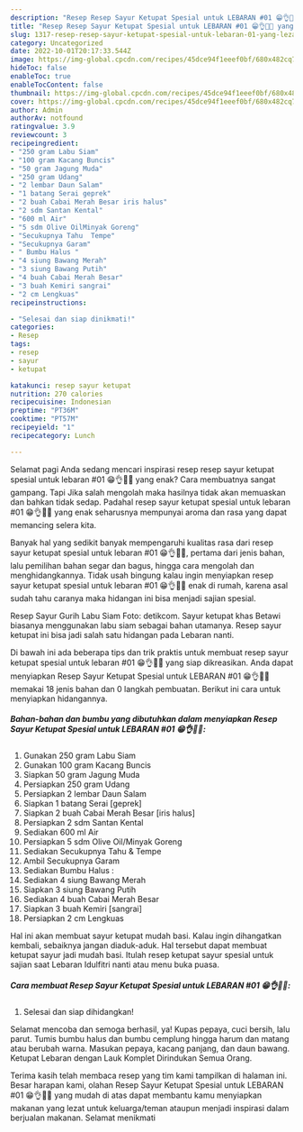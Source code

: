 ```yaml
---
description: "Resep Resep Sayur Ketupat Spesial untuk LEBARAN #01 😁👌🎊🎉 yang Lezat, Buat Buka Puasa}"
title: "Resep Resep Sayur Ketupat Spesial untuk LEBARAN #01 😁👌🎊🎉 yang Lezat, Buat Buka Puasa}"
slug: 1317-resep-resep-sayur-ketupat-spesial-untuk-lebaran-01-yang-lezat-buat-buka-puasa
category: Uncategorized
date: 2022-10-01T20:17:33.544Z
image: https://img-global.cpcdn.com/recipes/45dce94f1eeef0bf/680x482cq70/resep-sayur-ketupat-spesial-untuk-lebaran-01-foto-resep-utama.jpg
hideToc: false
enableToc: true
enableTocContent: false
thumbnail: https://img-global.cpcdn.com/recipes/45dce94f1eeef0bf/680x482cq70/resep-sayur-ketupat-spesial-untuk-lebaran-01-foto-resep-utama.jpg
cover: https://img-global.cpcdn.com/recipes/45dce94f1eeef0bf/680x482cq70/resep-sayur-ketupat-spesial-untuk-lebaran-01-foto-resep-utama.jpg
author: Admin
authorAv: notfound
ratingvalue: 3.9
reviewcount: 3
recipeingredient:
- "250 gram Labu Siam"
- "100 gram Kacang Buncis"
- "50 gram Jagung Muda"
- "250 gram Udang"
- "2 lembar Daun Salam"
- "1 batang Serai geprek"
- "2 buah Cabai Merah Besar iris halus"
- "2 sdm Santan Kental"
- "600 ml Air"
- "5 sdm Olive OilMinyak Goreng"
- "Secukupnya Tahu  Tempe"
- "Secukupnya Garam"
- " Bumbu Halus "
- "4 siung Bawang Merah"
- "3 siung Bawang Putih"
- "4 buah Cabai Merah Besar"
- "3 buah Kemiri sangrai"
- "2 cm Lengkuas"
recipeinstructions:

- "Selesai dan siap dinikmati!"
categories:
- Resep
tags:
- resep
- sayur
- ketupat

katakunci: resep sayur ketupat 
nutrition: 270 calories
recipecuisine: Indonesian
preptime: "PT36M"
cooktime: "PT57M"
recipeyield: "1"
recipecategory: Lunch

---
```



Selamat pagi Anda sedang mencari inspirasi resep resep sayur ketupat spesial untuk lebaran #01 😁👌🎊🎉 yang enak? Cara membuatnya sangat gampang. Tapi Jika salah mengolah maka hasilnya tidak akan memuaskan dan bahkan tidak sedap. Padahal resep sayur ketupat spesial untuk lebaran #01 😁👌🎊🎉 yang enak seharusnya mempunyai aroma dan rasa yang dapat memancing selera kita.


Banyak hal yang sedikit banyak mempengaruhi kualitas rasa dari resep sayur ketupat spesial untuk lebaran #01 😁👌🎊🎉, pertama dari jenis bahan, lalu pemilihan bahan segar dan bagus, hingga cara mengolah dan menghidangkannya. Tidak usah bingung kalau ingin menyiapkan resep sayur ketupat spesial untuk lebaran #01 😁👌🎊🎉 enak di rumah, karena asal sudah tahu caranya maka hidangan ini bisa menjadi sajian spesial.

Resep Sayur Gurih Labu Siam Foto: detikcom. Sayur ketupat khas Betawi biasanya menggunakan labu siam sebagai bahan utamanya. Resep sayur ketupat ini bisa jadi salah satu hidangan pada Lebaran nanti.


Di bawah ini ada beberapa tips dan trik praktis untuk membuat resep sayur ketupat spesial untuk lebaran #01 😁👌🎊🎉 yang siap dikreasikan. Anda dapat menyiapkan Resep Sayur Ketupat Spesial untuk LEBARAN #01 😁👌🎊🎉 memakai 18 jenis bahan dan 0 langkah pembuatan. Berikut ini cara untuk menyiapkan hidangannya.

<!--inarticleads1-->

##### Bahan-bahan dan bumbu yang dibutuhkan dalam menyiapkan Resep Sayur Ketupat Spesial untuk LEBARAN #01 😁👌🎊🎉:

1. Gunakan 250 gram Labu Siam
1. Gunakan 100 gram Kacang Buncis
1. Siapkan 50 gram Jagung Muda
1. Persiapkan 250 gram Udang
1. Persiapkan 2 lembar Daun Salam
1. Siapkan 1 batang Serai [geprek]
1. Siapkan 2 buah Cabai Merah Besar [iris halus]
1. Persiapkan 2 sdm Santan Kental
1. Sediakan 600 ml Air
1. Persiapkan 5 sdm Olive Oil/Minyak Goreng
1. Sediakan Secukupnya Tahu &amp; Tempe
1. Ambil Secukupnya Garam
1. Sediakan  Bumbu Halus :
1. Sediakan 4 siung Bawang Merah
1. Siapkan 3 siung Bawang Putih
1. Sediakan 4 buah Cabai Merah Besar
1. Siapkan 3 buah Kemiri [sangrai]
1. Persiapkan 2 cm Lengkuas


Hal ini akan membuat sayur ketupat mudah basi. Kalau ingin dihangatkan kembali, sebaiknya jangan diaduk-aduk. Hal tersebut dapat membuat ketupat sayur jadi mudah basi. Itulah resep ketupat sayur spesial untuk sajian saat Lebaran Idulfitri nanti atau menu buka puasa. 

<!--inarticleads2-->

##### Cara membuat Resep Sayur Ketupat Spesial untuk LEBARAN #01 😁👌🎊🎉:


1. Selesai dan siap dihidangkan!

Selamat mencoba dan semoga berhasil, ya! Kupas pepaya, cuci bersih, lalu parut. Tumis bumbu halus dan bumbu cemplung hingga harum dan matang atau berubah warna. Masukan pepaya, kacang panjang, dan daun bawang. Ketupat Lebaran dengan Lauk Komplet Dirindukan Semua Orang. 

Terima kasih telah membaca resep yang tim kami tampilkan di halaman ini. Besar harapan kami, olahan Resep Sayur Ketupat Spesial untuk LEBARAN #01 😁👌🎊🎉 yang mudah di atas dapat membantu kamu menyiapkan makanan yang lezat untuk keluarga/teman ataupun menjadi inspirasi dalam berjualan makanan. Selamat menikmati
